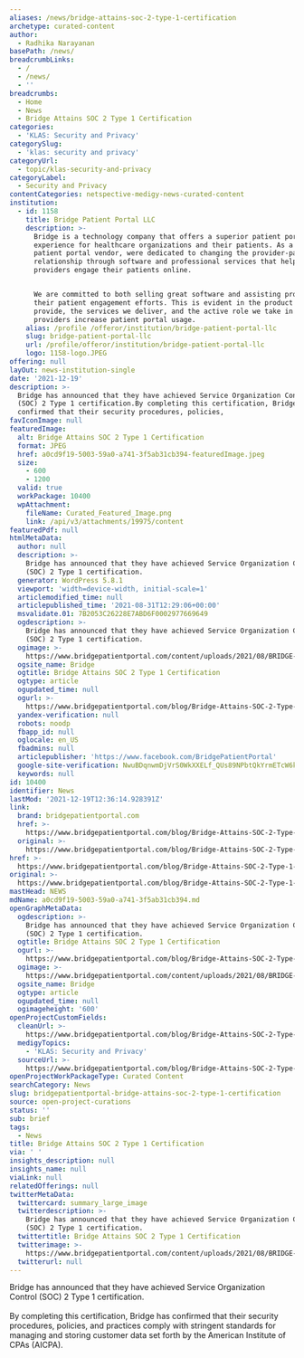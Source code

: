 ```yaml
---
aliases: /news/bridge-attains-soc-2-type-1-certification
archetype: curated-content
author:
  - Radhika Narayanan
basePath: /news/
breadcrumbLinks:
  - /
  - /news/
  - ''
breadcrumbs:
  - Home
  - News
  - Bridge Attains SOC 2 Type 1 Certification
categories:
  - 'KLAS: Security and Privacy'
categorySlug:
  - 'klas: security and privacy'
categoryUrl:
  - topic/klas-security-and-privacy
categoryLabel:
  - Security and Privacy
contentCategories: netspective-medigy-news-curated-content
institution:
  - id: 1158
    title: Bridge Patient Portal LLC
    description: >-
      Bridge is a technology company that offers a superior patient portal
      experience for healthcare organizations and their patients. As a leading
      patient portal vendor, were dedicated to changing the provider-patient
      relationship through software and professional services that help
      providers engage their patients online.


      We are committed to both selling great software and assisting providers in
      their patient engagement efforts. This is evident in the product we
      provide, the services we deliver, and the active role we take in helping
      providers increase patient portal usage.
    alias: /profile /offeror/institution/bridge-patient-portal-llc
    slug: bridge-patient-portal-llc
    url: /profile/offeror/institution/bridge-patient-portal-llc
    logo: 1158-logo.JPEG
offering: null
layOut: news-institution-single
date: '2021-12-19'
description: >-
  Bridge has announced that they have achieved Service Organization Control
  (SOC) 2 Type 1 certification.By completing this certification, Bridge has
  confirmed that their security procedures, policies, 
favIconImage: null
featuredImage:
  alt: Bridge Attains SOC 2 Type 1 Certification
  format: JPEG
  href: a0cd9f19-5003-59a0-a741-3f5ab31cb394-featuredImage.jpeg
  size:
    - 600
    - 1200
  valid: true
  workPackage: 10400
  wpAttachment:
    fileName: Curated_Featured_Image.png
    link: /api/v3/attachments/19975/content
featuredPdf: null
htmlMetaData:
  author: null
  description: >-
    Bridge has announced that they have achieved Service Organization Control
    (SOC) 2 Type 1 certification.
  generator: WordPress 5.8.1
  viewport: 'width=device-width, initial-scale=1'
  articlemodified_time: null
  articlepublished_time: '2021-08-31T12:29:06+00:00'
  msvalidate.01: 7B2053C26228E7ABD6F0002977669649
  ogdescription: >-
    Bridge has announced that they have achieved Service Organization Control
    (SOC) 2 Type 1 certification.
  ogimage: >-
    https://www.bridgepatientportal.com/content/uploads/2021/08/BRIDGE-SOC-min.png
  ogsite_name: Bridge
  ogtitle: Bridge Attains SOC 2 Type 1 Certification
  ogtype: article
  ogupdated_time: null
  ogurl: >-
    https://www.bridgepatientportal.com/blog/Bridge-Attains-SOC-2-Type-1-Certification/
  yandex-verification: null
  robots: noodp
  fbapp_id: null
  oglocale: en_US
  fbadmins: null
  articlepublisher: 'https://www.facebook.com/BridgePatientPortal'
  google-site-verification: NwuBDqnwmDjVrS0WkXXELf_QUs89NPbtQkYrmETcW6k
  keywords: null
id: 10400
identifier: News
lastMod: '2021-12-19T12:36:14.928391Z'
link:
  brand: bridgepatientportal.com
  href: >-
    https://www.bridgepatientportal.com/blog/Bridge-Attains-SOC-2-Type-1-Certification/
  original: >-
    https://www.bridgepatientportal.com/blog/Bridge-Attains-SOC-2-Type-1-Certification/
href: >-
  https://www.bridgepatientportal.com/blog/Bridge-Attains-SOC-2-Type-1-Certification/
original: >-
  https://www.bridgepatientportal.com/blog/Bridge-Attains-SOC-2-Type-1-Certification/
mastHead: NEWS
mdName: a0cd9f19-5003-59a0-a741-3f5ab31cb394.md
openGraphMetaData:
  ogdescription: >-
    Bridge has announced that they have achieved Service Organization Control
    (SOC) 2 Type 1 certification.
  ogtitle: Bridge Attains SOC 2 Type 1 Certification
  ogurl: >-
    https://www.bridgepatientportal.com/blog/Bridge-Attains-SOC-2-Type-1-Certification/
  ogimage: >-
    https://www.bridgepatientportal.com/content/uploads/2021/08/BRIDGE-SOC-min.png
  ogsite_name: Bridge
  ogtype: article
  ogupdated_time: null
  ogimageheight: '600'
openProjectCustomFields:
  cleanUrl: >-
    https://www.bridgepatientportal.com/blog/Bridge-Attains-SOC-2-Type-1-Certification/
  medigyTopics:
    - 'KLAS: Security and Privacy'
  sourceUrl: >-
    https://www.bridgepatientportal.com/blog/Bridge-Attains-SOC-2-Type-1-Certification/
openProjectWorkPackageType: Curated Content
searchCategory: News
slug: bridgepatientportal-bridge-attains-soc-2-type-1-certification
source: open-project-curations
status: ''
sub: brief
tags:
  - News
title: Bridge Attains SOC 2 Type 1 Certification
via: ' '
insights_description: null
insights_name: null
viaLink: null
relatedOfferings: null
twitterMetaData:
  twittercard: summary_large_image
  twitterdescription: >-
    Bridge has announced that they have achieved Service Organization Control
    (SOC) 2 Type 1 certification.
  twittertitle: Bridge Attains SOC 2 Type 1 Certification
  twitterimage: >-
    https://www.bridgepatientportal.com/content/uploads/2021/08/BRIDGE-SOC-min.png
  twitterurl: null
---
```

<p>Bridge has announced that they have achieved Service Organization Control (SOC) 2 Type 1 certification.<br><br>By completing this certification, Bridge has confirmed that their security procedures, policies, and practices comply with stringent standards for managing and storing customer data set forth by the American Institute of CPAs (AICPA).<br>&nbsp;</p>